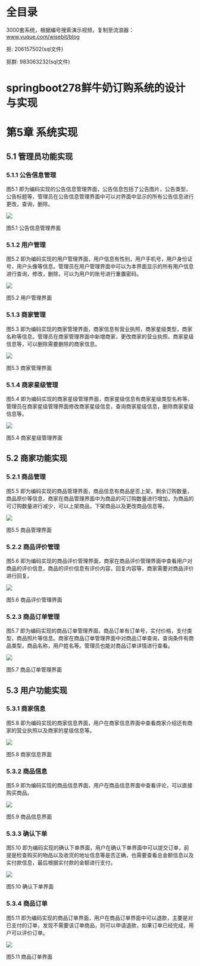 # 全目录

3000套系统，根据编号搜索演示视频，复制至流浪器：www.yuque.com/wisebit/blog


<p>抠: 206157502(sql文件)</p>
<p>抠群: 983063232(sql文件)</p>


# springboot278鲜牛奶订购系统的设计与实现

# 第5章 系统实现

## 5.1 管理员功能实现
### 5.1.1 公告信息管理
图5.1 即为编码实现的公告信息管理界面，公告信息包括了公告图片，公告类型，公告标题等，管理员在公告信息管理界面中可以对界面中显示的所有公告信息进行更改，查询，删除。

![](/md/blog.016.png)

图5.1 公告信息管理界面
### 5.1.2 用户管理
图5.2 即为编码实现的用户管理界面，用户信息有性别，用户手机号，用户身份证号，用户头像等信息。管理员在用户管理界面中可以为本界面显示的所有用户信息进行查询，修改，删除，可以为用户的账号进行重置密码。

![](/md/blog.017.png)

图5.2 用户管理界面
### 5.1.3 商家管理
图5.3 即为编码实现的商家管理界面，商家信息有营业执照，商家星级类型，商家名称等信息。管理员在商家管理界面中新增商家，更改商家的营业执照，商家星级信息等，可以删除需要删除的商家信息。

![](/md/blog.018.png)

图5.3 商家管理界面
### 5.1.4 商家星级管理
图5.4 即为编码实现的商家星级管理界面，商家星级信息有商家星级类型名称等，管理员在商家星级管理界面修改商家星级信息，查询商家星级信息，删除商家星级信息等。

![](/md/blog.019.png)

图5.4 商家星级管理界面
## 5.2 商家功能实现
### 5.2.1 商品管理
图5.5 即为编码实现的商品管理界面，商品信息有商品是否上架，剩余订购数量，商品原价等信息，商家在商品管理界面中为商品的可订购数量进行增加，为商品的可订购数量进行减少，可以上架商品，下架商品以及更改商品信息等。

![](/md/blog.020.png)

图5.5 商品管理界面
### 5.2.2 商品评价管理
图5.6 即为编码实现的商品评价管理界面，商家在商品评价管理界面中查看用户对商品的评价信息，商品的评价信息有评价内容，回复内容等，商家需要对商品评价进行回复。

![](/md/blog.021.png)

图5.6 商品评价管理界面
### 5.2.3 商品订单管理
图5.7 即为编码实现的商品订单管理界面，商品订单有订单号，实付价格，支付类型，商品照片等信息。商家在商品订单管理界面中对商品订单查询，查询条件有商品类型，商品名称，用户姓名等。管理员也能对商品订单详情进行查看。

![](/md/blog.022.png)

图5.7 商品订单管理界面
## 5.3 用户功能实现
### 5.3.1 商家信息
图5.8 即为编码实现的商家信息界面，用户在商家信息界面中查看商家介绍还有商家的营业执照以及商家的星级信息等。

![](/md/blog.023.png)

图5.8 商家信息界面
### 5.3.2 商品信息
图5.9 即为编码实现的商品信息界面，用户在商品信息界面中查看评论，可以直接购买商品。

![](/md/blog.024.png)

图5.9 商品信息界面
### 5.3.3 确认下单
图5.10 即为编码实现的确认下单界面，用户在确认下单界面中可以提交订单，前提是检查购买的物品以及收货的地址信息等是否正确，也需要查看总金额信息以及实付款信息，最后根据实付款的金额进行支付。

![](/md/blog.025.png)

图5.10 确认下单界面
### 5.3.4 商品订单
图5.11 即为编码实现的商品订单界面，用户在商品订单界面中可以退款，主要是对已支付的订单，发现不需要该订单商品，则可以申请退款，如果订单已经完成，用户可以评价订单。

![](/md/blog.026.png)

图5.11 商品订单界面




